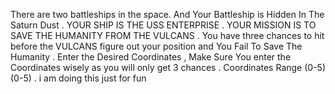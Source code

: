 There are two battleships in the space. And Your Battleship is Hidden In The Saturn Dust .
YOUR SHIP IS THE USS ENTERPRISE . YOUR MISSION IS TO SAVE THE HUMANITY FROM THE VULCANS .
You have three chances to hit before the VULCANS  figure out your position and You Fail To Save The Humanity .
Enter the Desired Coordinates , Make Sure You enter the Coordinates wisely as you will only get 3 chances .
Coordinates Range (0-5)(0-5) .
i am doing this just for fun
